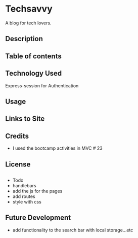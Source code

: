 # Techsavvy
A blog for tech lovers.

## Description

## Table of contents


## Technology Used
Express-session for Authentication

## Usage

## Links to Site

## Credits
- I used the bootcamp activities in MVC # 23

## License

## 


- Todo
 - handlebars
  - add the js for the pages
  - add routes
- style with css

## Future Development
- add functionality to the search bar with local storage...etc
